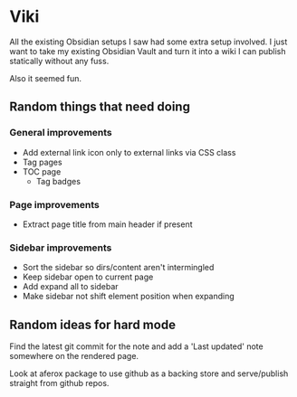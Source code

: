 # Viki

All the existing Obsidian setups I saw had some extra setup involved. I just want to take my existing Obsidian Vault and turn it into a wiki I can publish statically without any fuss.

Also it seemed fun.

## Random things that need doing

### General improvements

- Add external link icon only to external links via CSS class
- Tag pages
- TOC page
    - Tag badges

### Page improvements

- Extract page title from main header if present

### Sidebar improvements

- Sort the sidebar so dirs/content aren't intermingled
- Keep sidebar open to current page
- Add expand all to sidebar
- Make sidebar not shift element position when expanding

## Random ideas for hard mode

Find the latest git commit for the note and add a 'Last updated' note somewhere on the rendered page.

Look at aferox package to use github as a backing store and serve/publish straight from github repos.